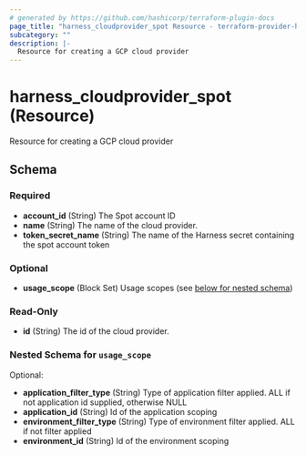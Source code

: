 ```yaml
---
# generated by https://github.com/hashicorp/terraform-plugin-docs
page_title: "harness_cloudprovider_spot Resource - terraform-provider-harness"
subcategory: ""
description: |-
  Resource for creating a GCP cloud provider
---
```


# harness_cloudprovider_spot (Resource)

Resource for creating a GCP cloud provider



<!-- schema generated by tfplugindocs -->
## Schema

### Required

- **account_id** (String) The Spot account ID
- **name** (String) The name of the cloud provider.
- **token_secret_name** (String) The name of the Harness secret containing the spot account token

### Optional

- **usage_scope** (Block Set) Usage scopes (see [below for nested schema](#nestedblock--usage_scope))

### Read-Only

- **id** (String) The id of the cloud provider.

<a id="nestedblock--usage_scope"></a>
### Nested Schema for `usage_scope`

Optional:

- **application_filter_type** (String) Type of application filter applied. ALL if not application id supplied, otherwise NULL
- **application_id** (String) Id of the application scoping
- **environment_filter_type** (String) Type of environment filter applied. ALL if not filter applied
- **environment_id** (String) Id of the environment scoping



